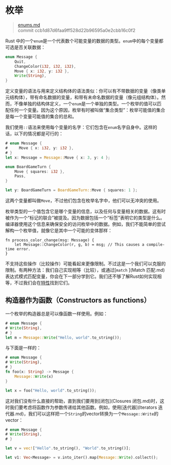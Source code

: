 # 枚举

> [enums.md](https://github.com/rust-lang/book/blob/master/first-edition/src/enums.md)
> <br>
> commit ccb1d87d6faa9ff528d22b96595a0e2cbb16c0f2

Rust 中的一个`enum`是一个代表数个可能变量的数据的类型。`enum`中的每个变量都可选是否关联数据：

```rust
enum Message {
    Quit,
    ChangeColor(i32, i32, i32),
    Move { x: i32, y: i32 },
    Write(String),
}
```

定义变量的语法与用来定义结构体的语法类似：你可以有不带数据的变量（像类单元结构体），带有命名数据的变量，和带有未命名数据的变量（像元组结构体）。然而，不像单独的结构体定义，一个`enum`是一个单独的类型。一个枚举的值可以匹配任何一个变量。因为这个原因，枚举有时被叫做“集合类型”：枚举可能值的集合是每一个变量可能值的集合的总和。

我们使用`::`语法来使用每个变量的名字：它们包含在`enum`名字自身中。这样的话，以下的情况都是可行的：

```rust
# enum Message {
#     Move { x: i32, y: i32 },
# }
let x: Message = Message::Move { x: 3, y: 4 };

enum BoardGameTurn {
    Move { squares: i32 },
    Pass,
}

let y: BoardGameTurn = BoardGameTurn::Move { squares: 1 };
```

这两个变量都叫做`Move`，不过他们包含在枚举名字中，他们可以无冲突的使用。

枚举类型的一个值包含它是哪个变量的信息，以及任何与变量相关的数据。这有时被作为一个“标记的联合”被提及。因为数据包括一个“标签”表明它的类型是什么。编译器使用这个信息来确保安全的访问枚举中的数据。例如，我们不能简单的尝试解构一个枚举值，就像它是其中一个可能的变体那样：

```rust,ignore
fn process_color_change(msg: Message) {
    let Message::ChangeColor(r, g, b) = msg; // This causes a compile-time error.
}
```

不支持这些操作（比较操作）可能看起来更像限制。不过这是一个我们可以克服的限制。有两种方法：我们自己实现相等（比较），或通过[`match` ](Match 匹配.md)表达式模式匹配变量，你会在下一部分学到它。我们还不够了解Rust如何实现相等，不过我们会在[特性](Traits.md)找到它们。

## 构造器作为函数（Constructors as functions）

一个枚举的构造器总是可以像函数一样使用。例如：

```rust
# enum Message {
# Write(String),
# }
let m = Message::Write("Hello, world".to_string());
```

与下面是一样的：

```rust
# enum Message {
# Write(String),
# }
fn foo(x: String) -> Message {
    Message::Write(x)
}

let x = foo("Hello, world".to_string());
```

这对我们没有什么直接的帮助，直到我们要用到[闭包](Closures 闭包.md)时，这时我们要考虑将函数作为参数传递给其他函数。例如，使用[迭代器](Iterators 迭代器.md)，我们可以这样把一个`String`的vector转换为一个`Message::Write`的vector：

```rust
# enum Message {
# Write(String),
# }

let v = vec!["Hello".to_string(), "World".to_string()];

let v1: Vec<Message> = v.into_iter().map(Message::Write).collect();
```
